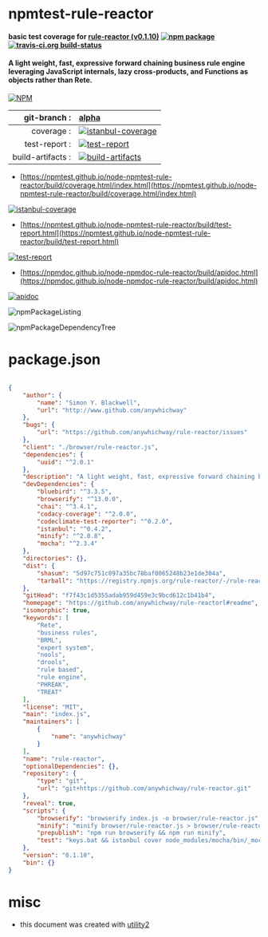 # npmtest-rule-reactor

#### basic test coverage for  [rule-reactor (v0.1.10)](https://github.com/anywhichway/rule-reactorl#readme)  [![npm package](https://img.shields.io/npm/v/npmtest-rule-reactor.svg?style=flat-square)](https://www.npmjs.org/package/npmtest-rule-reactor) [![travis-ci.org build-status](https://api.travis-ci.org/npmtest/node-npmtest-rule-reactor.svg)](https://travis-ci.org/npmtest/node-npmtest-rule-reactor)

#### A light weight, fast, expressive forward chaining business rule engine leveraging JavaScript internals, lazy cross-products, and Functions as objects rather than Rete.

[![NPM](https://nodei.co/npm/rule-reactor.png?downloads=true&downloadRank=true&stars=true)](https://www.npmjs.com/package/rule-reactor)

| git-branch : | [alpha](https://github.com/npmtest/node-npmtest-rule-reactor/tree/alpha)|
|--:|:--|
| coverage : | [![istanbul-coverage](https://npmtest.github.io/node-npmtest-rule-reactor/build/coverage.badge.svg)](https://npmtest.github.io/node-npmtest-rule-reactor/build/coverage.html/index.html)|
| test-report : | [![test-report](https://npmtest.github.io/node-npmtest-rule-reactor/build/test-report.badge.svg)](https://npmtest.github.io/node-npmtest-rule-reactor/build/test-report.html)|
| build-artifacts : | [![build-artifacts](https://npmtest.github.io/node-npmtest-rule-reactor/glyphicons_144_folder_open.png)](https://github.com/npmtest/node-npmtest-rule-reactor/tree/gh-pages/build)|

- [https://npmtest.github.io/node-npmtest-rule-reactor/build/coverage.html/index.html](https://npmtest.github.io/node-npmtest-rule-reactor/build/coverage.html/index.html)

[![istanbul-coverage](https://npmtest.github.io/node-npmtest-rule-reactor/build/screenCapture.buildCi.browser.%252Ftmp%252Fbuild%252Fcoverage.lib.html.png)](https://npmtest.github.io/node-npmtest-rule-reactor/build/coverage.html/index.html)

- [https://npmtest.github.io/node-npmtest-rule-reactor/build/test-report.html](https://npmtest.github.io/node-npmtest-rule-reactor/build/test-report.html)

[![test-report](https://npmtest.github.io/node-npmtest-rule-reactor/build/screenCapture.buildCi.browser.%252Ftmp%252Fbuild%252Ftest-report.html.png)](https://npmtest.github.io/node-npmtest-rule-reactor/build/test-report.html)

- [https://npmdoc.github.io/node-npmdoc-rule-reactor/build/apidoc.html](https://npmdoc.github.io/node-npmdoc-rule-reactor/build/apidoc.html)

[![apidoc](https://npmdoc.github.io/node-npmdoc-rule-reactor/build/screenCapture.buildCi.browser.%252Ftmp%252Fbuild%252Fapidoc.html.png)](https://npmdoc.github.io/node-npmdoc-rule-reactor/build/apidoc.html)

![npmPackageListing](https://npmtest.github.io/node-npmtest-rule-reactor/build/screenCapture.npmPackageListing.svg)

![npmPackageDependencyTree](https://npmtest.github.io/node-npmtest-rule-reactor/build/screenCapture.npmPackageDependencyTree.svg)



# package.json

```json

{
    "author": {
        "name": "Simon Y. Blackwell",
        "url": "http://www.github.com/anywhichway"
    },
    "bugs": {
        "url": "https://github.com/anywhichway/rule-reactor/issues"
    },
    "client": "./browser/rule-reactor.js",
    "dependencies": {
        "uuid": "^2.0.1"
    },
    "description": "A light weight, fast, expressive forward chaining business rule engine leveraging JavaScript internals, lazy cross-products, and Functions as objects rather than Rete.",
    "devDependencies": {
        "bluebird": "^3.3.5",
        "browserify": "^13.0.0",
        "chai": "^3.4.1",
        "codacy-coverage": "^2.0.0",
        "codeclimate-test-reporter": "^0.2.0",
        "istanbul": "^0.4.2",
        "minify": "^2.0.8",
        "mocha": "^2.3.4"
    },
    "directories": {},
    "dist": {
        "shasum": "5d97c751c097a35bc78baf0065248b23e1de304a",
        "tarball": "https://registry.npmjs.org/rule-reactor/-/rule-reactor-0.1.10.tgz"
    },
    "gitHead": "f7f43c1d5355adab959d459e3c9bcd612c1b41b4",
    "homepage": "https://github.com/anywhichway/rule-reactorl#readme",
    "isomorphic": true,
    "keywords": [
        "Rete",
        "business rules",
        "BRML",
        "expert system",
        "nools",
        "drools",
        "rule based",
        "rule engine",
        "PHREAK",
        "TREAT"
    ],
    "license": "MIT",
    "main": "index.js",
    "maintainers": [
        {
            "name": "anywhichway"
        }
    ],
    "name": "rule-reactor",
    "optionalDependencies": {},
    "repository": {
        "type": "git",
        "url": "git+https://github.com/anywhichway/rule-reactor.git"
    },
    "reveal": true,
    "scripts": {
        "browserify": "browserify index.js -o browser/rule-reactor.js",
        "minify": "minify browser/rule-reactor.js > browser/rule-reactor.min.js",
        "prepublish": "npm run browserify && npm run minify",
        "test": "keys.bat && istanbul cover node_modules/mocha/bin/_mocha --report lcov -- -R spec && cat coverage/lcov.info | node_modules\\.bin\\codacy-coverage && rm -rf coverage"
    },
    "version": "0.1.10",
    "bin": {}
}
```



# misc
- this document was created with [utility2](https://github.com/kaizhu256/node-utility2)
